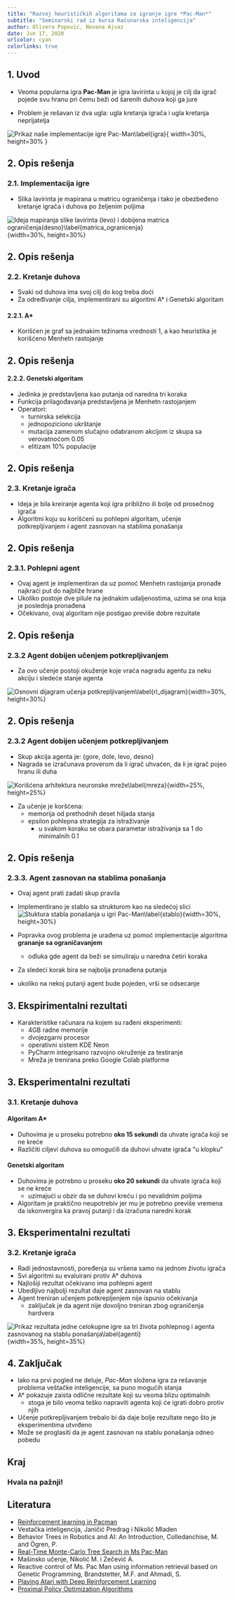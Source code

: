```yaml
---
title: "Razvoj heurističkih algoritama za igranje igre *Pac-Man*"
subtitle: "Seminarski rad iz kursa Računarska inteligencija"
author: Olivera Popović, Nevena Ajvaz
date: Jun 17, 2020
urlcolor: cyan
colorlinks: true
---
```


## 1. Uvod

* Veoma popularna igra **Pac-Man** je igra lavirinta u kojoj je cilj da igrač pojede svu hranu pri čemu beži od šarenih duhova koji ga jure

* Problem je rešavan iz dva ugla: ugla kretanja igrača i ugla kretanja neprijatelja

![Prikaz naše implementacije igre *Pac-Man*\label{igra}](igra.png){ width=30%, height=30% }


## 2. Opis rešenja

### 2.1. Implementacija igre

* Slika lavirinta je mapirana u matricu ograničenja i tako je obezbeđeno kretanje igrača i duhova po željenim poljima  

![Ideja mapiranja slike lavirinta (levo) i dobijena matrica ograničenja(desno)\label{matrica_ogranicenja}](matrica_ogranicenja.png){width=30%, height=30%}


## 2. Opis rešenja

### 2.2. Kretanje duhova

* Svaki od duhova ima svoj cilj do kog treba doći
* Za određivanje cilja, implementirani su algoritmi A* i Genetski algoritam

#### 2.2.1. A*

* Korišćen je graf sa jednakim težinama vrednosti 1, a kao heuristika je korišćeno Menhetn rastojanje 

## 2. Opis rešenja

#### 2.2.2. Genetski algoritam

* Jedinka je predstavljena kao putanja od naredna tri koraka 
* Funkcija prilagođavanja predstavljena je Menhetn rastojanjem
* Operatori:
    * turnirska selekcija 
    * jednopoziciono ukrštanje
    * mutacija zamenom slučajno odabranom akcijom iz skupa sa verovatnoćom 0.05
    * elitizam 10% populacije


## 2. Opis rešenja

### 2.3. Kretanje igrača

* Ideja  je bila kreiranje agenta koji igra približno ili bolje od prosečnog igrača
* Algoritmi koju su korišćeni su pohlepni algoritam, učenje potkrepljivanjem i agent zasnovan na stablima ponašanja

## 2. Opis rešenja

### 2.3.1.  Pohlepni agent

* Ovaj agent je implementiran da uz pomoć Menhetn rastojanja pronađe najkraći put do najbliže hrane
* Ukoliko postoje dve pilule na jednakim udaljenostima, uzima se ona koja je poslednja pronađena
* Očekivano, ovaj algoritam nije postigao previše dobre rezultate

## 2. Opis rešenja

### 2.3.2  Agent dobijen učenjem potkrepljivanjem

* Za ovo učenje postoji okuženje koje vraća nagradu agentu za neku akciju i sledeće stanje agenta

![Osnovni dijagram učenja potkrepljivanjem\label{rl_dijagram}](rl_dijagram.png){width=30%, height=30%}

## 2. Opis rešenja

### 2.3.2  Agent dobijen učenjem potkrepljivanjem

* Skup akcija agenta je: {gore, dole, levo, desno}
* Nagrada se izračunava proverom da li igrač uhvaćen, da li je igrač pojeo hranu ili duha

![Korišćena arhitektura neuronske mreže\label{mreza}](mreza.png){width=25%, height=25%}

* Za učenje je koršćena:
    * memorija od prethodnih deset hiljada stanja
	* epsilon pohlepna strategija za istraživanje
	    * u svakom koraku se obara parametar istraživanja sa 1 do minimalnih 0.1

## 2. Opis rešenja
### 2.3.3. Agent zasnovan na stablima ponašanja

* Ovaj agent prati zadati skup pravila
* Implementirano je stablo sa strukturom kao na sledećoj slici 
![Stuktura stabla ponašanja u igri *Pac-Man*\label{stablo}](stablo.png){width=30%, height=30%}

* Popravka ovog problema je urađena uz pomoć implementacije algoritma **grananje sa ograničavanjem** 
    * odluka gde agent da beži se simuliraju u naredna četiri koraka
* Za sledeći korak bira se najbolja pronađena putanja
* ukoliko na nekoj putanji agent bude pojeden, vrši se odsecanje

## 3. Ekspirimentalni rezultati

* Karakteristike računara na kojem su rađeni eksperimenti:
	* 4GB radne memorije
	* dvojezgarni procesor
	* operativni sistem KDE Neon
	* PyCharm integrisano razvojno okruženje za testiranje
	* Mreža je trenirana preko Google Colab platforme

## 3. Eksperimentalni rezultati

### 3.1. Kretanje duhova

#### Algoritam A*

* Duhovima je u proseku potrebno **oko 15 sekundi** da uhvate igrača koji se ne kreće
* Različiti ciljevi duhova su omogućili da duhovi uhvate igrača "u klopku"

#### Genetski algoritam

* Duhovima je potrebno u proseku **oko 20 sekundi** da uhvate igrača koji se ne kreće
	* uzimajući u obzir da se duhovi kreću i po nevalidnim poljima
* Algoritam je praktično neupotrebiv jer mu je potrebno previše vremena da iskonvergira ka pravoj putanji i da izračuna naredni korak

## 3. Eksperimentalni rezultati

### 3.2. Kretanje igrača

* Radi jednostavnosti, poređenja su vršena samo na jednom životu igrača
* Svi algoritmi su evaluirani protiv A* duhova
* Najlošiji rezultat očekivano ima pohlepni agent
* Ubedljivo najbolji rezultat daje agent zasnovan na stablu
* Agent treniran učenjem potkrepljenjem nije ispunio očekivanja
	* zaključak je da agent nije dovoljno treniran zbog ograničenja hardvera

![Prikaz rezultata jedne celokupne igre sa tri života pohlepnog i agenta zasnovanog na stablu ponašanja\label{agenti}](agenti.png){width=35%, height=35%}


## 4. Zaključak

* Iako na prvi pogled ne deluje, *Pac-Man* složena igra za rešavanje problema veštačke inteligencije, sa puno mogućih stanja
* A* pokazuje zaista odlične rezultate koji su veoma blizu optimalnih
	* stoga je bilo veoma teško napraviti agenta koji će igrati dobro protiv njih
* Učenje potkrepljivanjem trebalo bi da daje bolje rezultate nego što je eksperimentima utvrđeno
* Može se proglasiti da je agent zasnovan na stablu ponašanja odneo pobedu

## Kraj

### Hvala na pažnji!

## Literatura
* [Reinforcement learning in Pacman](http://cs229.stanford.edu/proj2017/final-reports/5241109.pdf)
* Vestačka inteligencija, Janičić Predrag i Nikolić Mladen
* Behavior Trees in Robotics and AI: An Introduction, Colledanchise, M. and Ögren, P.
* [Real-Time Monte-Carlo Tree Search in Ms Pac-Man](https://www.researchgate.net/publication/262836572_Real-Time_Monte-Carlo_Tree_Search_in_Ms_Pac-Man)
* Mašinsko učenje, Nikolić M. i Zečević A.
* Reactive control of Ms. Pac Man using information retrieval based on Genetic Programming, Brandstetter, M.F. and Ahmadi, S.
* [Playing Atari with Deep Reinforcement Learning](https://www.cs.toronto.edu/~vmnih/docs/dqn.pdf)
* [Proximal Policy Optimization Algorithms](https://arxiv.org/pdf/1707.06347.pdf)